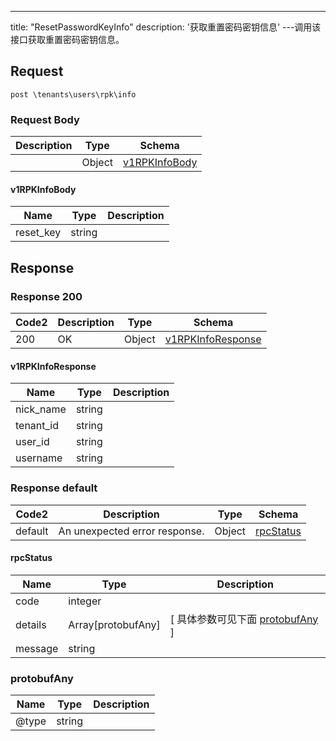 ---
title: "ResetPasswordKeyInfo"
description: '获取重置密码密钥信息'
---调用该接口获取重置密码密钥信息。



## Request


```
post \tenants\users\rpk\info
```

### Request Body 
| Description | Type | Schema |
| ----------- | ------ | ------ |
|  | Object | [v1RPKInfoBody](#v1RPKInfoBody) |

#### v1RPKInfoBody

| Name | Type | Description | 
| ---- | ---- | ----------- |     
| reset_key | string |  |   



## Response

### Response  200 
| Code2 | Description | Type | Schema |
| ---- | ----------- | ------ | ------ |
| 200 | OK | Object | [v1RPKInfoResponse](#v1RPKInfoResponse) |

#### v1RPKInfoResponse

| Name | Type | Description | 
| ---- | ---- | ----------- |     
| nick_name | string |  |      
| tenant_id | string |  |      
| user_id | string |  |      
| username | string |  |   



### Response  default 
| Code2 | Description | Type | Schema |
| ---- | ----------- | ------ | ------ |
| default | An unexpected error response. | Object | [rpcStatus](#rpcStatus) |

#### rpcStatus

| Name | Type | Description | 
| ---- | ---- | ----------- |     
| code | integer |  |          
| details | Array[protobufAny] |  [ 具体参数可见下面 [protobufAny](#protobufAny) ] |       
| message | string |  |   

### protobufAny
| Name | Type | Description | 
| ---- | ---- | ----------- |     
| @type | string |  |   



